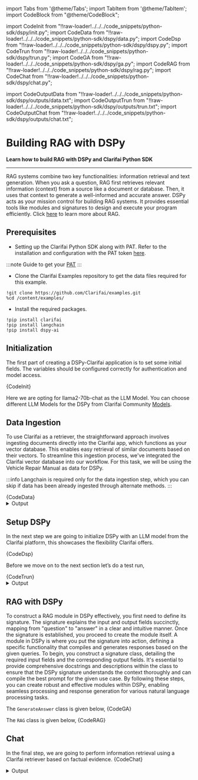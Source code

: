 import Tabs from '@theme/Tabs';
import TabItem from '@theme/TabItem';
import CodeBlock from "@theme/CodeBlock";

import CodeInit from "!!raw-loader!../../../code_snippets/python-sdk/dspy/init.py";
import CodeData from "!!raw-loader!../../../code_snippets/python-sdk/dspy/data.py";
import CodeDsp from "!!raw-loader!../../../code_snippets/python-sdk/dspy/dspy.py";
import CodeTrun from "!!raw-loader!../../../code_snippets/python-sdk/dspy/trun.py";
import CodeGA from "!!raw-loader!../../../code_snippets/python-sdk/dspy/ga.py";
import CodeRAG from "!!raw-loader!../../../code_snippets/python-sdk/dspy/rag.py";
import CodeChat from "!!raw-loader!../../../code_snippets/python-sdk/dspy/chat.py";


import CodeOutputData from "!!raw-loader!../../../code_snippets/python-sdk/dspy/outputs/data.txt";
import CodeOutputTrun from "!!raw-loader!../../../code_snippets/python-sdk/dspy/outputs/trun.txt";
import CodeOutputChat from "!!raw-loader!../../../code_snippets/python-sdk/dspy/outputs/chat.txt";


# Building RAG with DSPy

**Learn how to build RAG with DSPy and  Clarifai Python SDK**
<hr />

RAG systems combine two key functionalities: information retrieval and text generation. When you ask a question, RAG first retrieves relevant information (context) from a source like a document or database. Then, it uses that context to generate a well-informed and accurate answer. DSPy acts as your mission control for building RAG systems. It provides essential tools like modules and signatures to design and execute your program efficiently.
Click [here](https://www.clarifai.com/blog/what-is-rag-retrieval-augmented-generation) to learn more about RAG.

## Prerequisites

* Setting up the Clarifai Python SDK along with PAT. Refer to the installation and configuration with the PAT token [here](https://docs.clarifai.com/python-sdk/sdk-overview/).

:::note
Guide to get your [PAT](https://docs.clarifai.com/clarifai-basics/authentication/personal-access-tokens)
:::

* Clone the Clarifai Examples repository to get the data files required for this example.
```
!git clone https://github.com/Clarifai/examples.git
%cd /content/examples/
```
* Install the required packages.
```
!pip install clarifai
!pip install langchain
!pip install dspy-ai
```

## Initialization

The first part of creating a DSPy-Clarifai application is to set some initial fields. The variables should be configured correctly for authentication and model access.

<Tabs>
<TabItem value="python" label="Python">
    <CodeBlock className="language-python">{CodeInit}</CodeBlock>
</TabItem>
</Tabs>

Here we are opting for llama2-70b-chat as the LLM Model. You can choose different LLM Models for the DSPy from Clarifai Community [Models](https://clarifai.com/explore/models?filterData=%5B%7B%22field%22%3A%22use_cases%22%2C%22value%22%3A%5B%22llm%22%5D%7D%5D&page=1&perPage=24).


## Data Ingestion

To use Clarifai as a retriever, the straightforward approach involves ingesting documents directly into the Clarifai app, which functions as your vector database. This enables easy retrieval of similar documents based on their vectors. To streamline this ingestion process, we've integrated the Clarifai vector database into our workflow. For this task, we will be using the Vehicle Repair Manual as data for DSPy. 

:::info
Langchain is required only for the data ingestion step, which you can skip if data has been already ingested through alternate methods.
:::

<Tabs>
<TabItem value="python" label="Python">
    <CodeBlock className="language-python">{CodeData}</CodeBlock>
</TabItem>
</Tabs>
<details>
  <summary>Output</summary>
   <CodeBlock className="language-python">{CodeOutputData}</CodeBlock>
</details>



## Setup DSPy

In the next step we are going to initialize DSPy with an LLM model from the Clarifai platform, this showcases the flexibility Clarifai offers. 

<Tabs>
<TabItem value="python" label="Python">
    <CodeBlock className="language-python">{CodeDsp}</CodeBlock>
</TabItem>
</Tabs>

Before we move on to the next section let’s do a test run,

<Tabs>
<TabItem value="python" label="Python">
    <CodeBlock className="language-python">{CodeTrun}</CodeBlock>
</TabItem>
</Tabs>
<details>
  <summary>Output</summary>
   <CodeBlock className="language-python">{CodeOutputTrun}</CodeBlock>
</details>


## RAG with DSPy

To construct a RAG module in DSPy effectively, you first need to define its signature. The signature explains the input and output fields succinctly, mapping from "question" to "answer" in a clear and intuitive manner. Once the signature is established, you proceed to create the module itself. A module in DSPy is where you put the signature into action, defining a specific functionality that compiles and generates responses based on the given queries. To begin, you construct a signature class, detailing the required input fields and the corresponding output fields. It's essential to provide comprehensive docstrings and descriptions within the class to ensure that the DSPy signature understands the context thoroughly and can compile the best prompt for the given use case. By following these steps, you can create robust and effective modules within DSPy, enabling seamless processing and response generation for various natural language processing tasks.

The ```GenerateAnswer``` class is given below,
<Tabs>
<TabItem value="python" label="Python">
    <CodeBlock className="language-python">{CodeGA}</CodeBlock>
</TabItem>
</Tabs>

The ```RAG``` class is given below,
<Tabs>
<TabItem value="python" label="Python">
    <CodeBlock className="language-python">{CodeRAG}</CodeBlock>
</TabItem>
</Tabs>

## Chat

In the final step, we are going to perform information retrieval using a Clarifai retriever based on factual evidence.
<Tabs>
<TabItem value="python" label="Python">
    <CodeBlock className="language-python">{CodeChat}</CodeBlock>
</TabItem>
</Tabs>
<details>
  <summary>Output</summary>
   <CodeBlock className="language-python">{CodeOutputChat}</CodeBlock>
</details>
